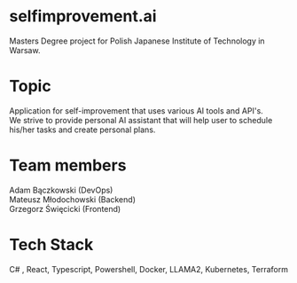 # selfimprovement.ai
Masters Degree project for Polish Japanese Institute of Technology in Warsaw.  

# Topic
Application for self-improvement that uses various AI tools and API's.  
We strive to provide personal AI assistant that will help user to schedule his/her tasks and create personal plans.  

# Team members
Adam Bączkowski (DevOps)  
Mateusz Młodochowski (Backend)  
Grzegorz Święcicki (Frontend)  
# Tech Stack
C# , React, Typescript, Powershell, Docker, LLAMA2, Kubernetes, Terraform
